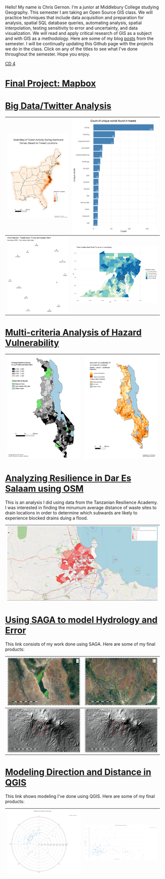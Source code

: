 Hello! My name is Chris Gernon. I'm a junior at Middlebury College studying Geography. This semester I am taking an Open Source GIS class. We will practice techniques that include data acquisition and preparation for analysis, spatial SQL database queries, automating analysis, spatial interpolation, testing sensitivity to error and uncertainty, and data visualization. We will read and apply critical research of GIS as a subject and with GIS as a methodology. Here are some of my blog [posts](./blogpost2/blogposts.md) from the semester. I will be continually updating this Github page with the projects we do in the class. Click on any of the titles to see what I've done throughout the semester. Hope you enjoy.

 [CD 4](./Bray_campaign/CD_4/CD_4_leaflet/index.md)
 
# [Final Project: Mapbox](./final_project/index.md)


# [Big Data/Twitter Analysis](./big_data.md/)

|![plots](./Twitter/Heat_map.png/) | ![plots](./Twitter/unique_words2.png/) |
| ------------- | ------------- |
| ![plots](./Twitter/word_cloud.png/) | ![plots](./Twitter/map.png/) |

# [Multi-criteria Analysis of Hazard Vulnerability](./vulnerability/index.md) 


| ![plots](./vulnerability/TA2.png/) | ![plots](./vulnerability/fine_resolution_final_map.png/) |
| ------------- | ------------- |


# [Analyzing Resilience in Dar Es Salaam using OSM](./Dar_Es_Salaam/index.md)

This is an analysis I did using data from the Tanzanian Resilience Academy. I was interested in finding the minumum average distance of waste sites to drain locations in order to determine which subwards are likely to experience blocked drains duing a flood. 

| ![plots](./Dar_Es_Salaam/leaflet.PNG) |
| ------------- |


# [Using SAGA to model Hydrology and Error](./SAGA/Hydrology_model.md)

This link consists of my work done using SAGA. Here are some of my final products:

|![plots](./SAGA/compare2.PNG/)|![plots](./SAGA/Compare1.PNG/)|
| ------------- | ------------- |
|![plots](./SAGA/SRTM_hillshade_less_accurate.PNG/)| ![plots](./SAGA/SRTM_hillshade_less_accurate_indicator.PNG/)|



# [Modeling Direction and Distance in QGIS](./QGIS/qgisModel.md)

This link shows modeling I've done using QGIS. Here are some of my final products:

|![plots](./QGIS/polar_plot.PNG/)|![plots](./QGIS/scatter_plot.PNG/)|
| ------------- | ------------- |



